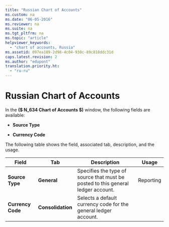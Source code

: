 ```yaml
---
title: "Russian Chart of Accounts"
ms.custom: na
ms.date: "06-05-2016"
ms.reviewer: na
ms.suite: na
ms.tgt_pltfrm: na
ms.topic: "article"
helpviewer_keywords: 
  - "chart of accounts, Russia"
ms.assetid: 097ea189-2d98-4c04-930c-89c818ddc31d
caps.latest.revision: 2
ms.author: "edupont"
translation.priority.ht: 
  - "ru-ru"
---
```

# Russian Chart of Accounts
In the **\($ N\_634 Chart of Accounts $\)** window, the following fields are available:  
  
-   **Source Type**  
  
-   **Currency Code**  
  
 The following table shows the field, associated tab, description, and the usage.  
  
|Field|Tab|Description|Usage|  
|-----------|---------|-----------------|-----------|  
|**Source Type**|**General**|Specifies the type of source that must be posted to this general ledger account.|Reporting|  
|**Currency Code**|**Consolidation**|Selects a default currency code for the general ledger account.||